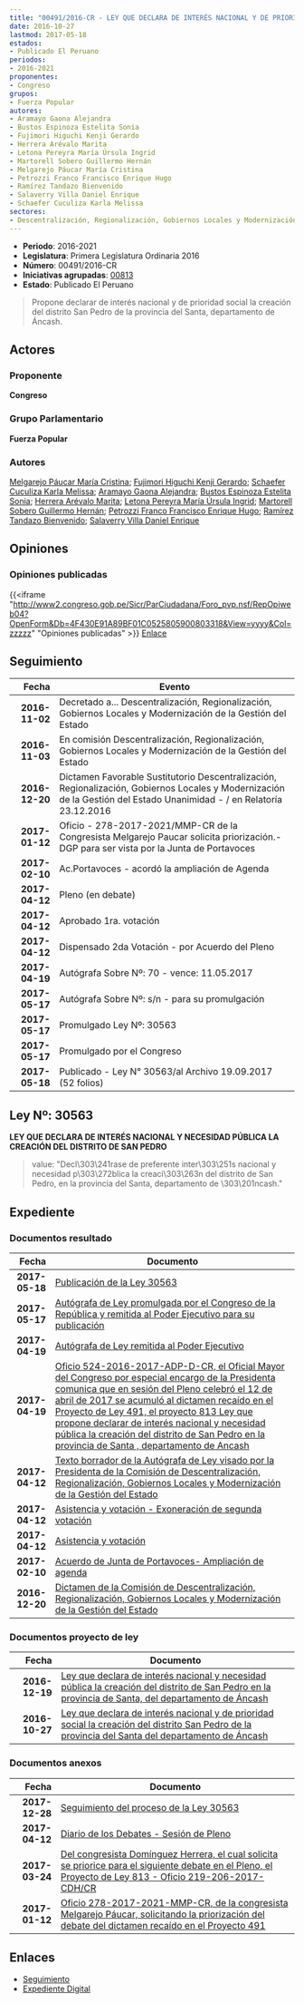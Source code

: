 ```yaml
---
title: "00491/2016-CR - LEY QUE DECLARA DE INTERÉS NACIONAL Y DE PRIORIDAD SOCIAL LA CREACIÓN DEL DISTRITO SAN PEDRO DE LA PROVINCIA DEL SANTA DEL DEPARTAMENTO DE ÁNCASH"
date: 2016-10-27
lastmod: 2017-05-18
estados:
- Publicado El Peruano
periodos:
- 2016-2021
proponentes:
- Congreso
grupos:
- Fuerza Popular
autores:
- Aramayo Gaona Alejandra
- Bustos Espinoza Estelita Sonia
- Fujimori Higuchi Kenji Gerardo
- Herrera Arévalo Marita
- Letona Pereyra María Úrsula Ingrid
- Martorell Sobero Guillermo Hernán
- Melgarejo Páucar María Cristina
- Petrozzi Franco Francisco Enrique Hugo
- Ramírez Tandazo Bienvenido
- Salaverry Villa Daniel Enrique
- Schaefer Cuculiza Karla Melissa
sectores:
- Descentralización, Regionalización, Gobiernos Locales y Modernización de la Gestión del Estado
---
```

- **Periodo**: 2016-2021
- **Legislatura**: Primera Legislatura Ordinaria 2016
- **Número**: 00491/2016-CR
- **Iniciativas agrupadas**: [00813](../../00800/00813)
- **Estado**: Publicado El Peruano

> Propone declarar de interés nacional y de prioridad social la creación del distrito San Pedro de la provincia del Santa, departamento de Áncash.


## Actores

### Proponente

**Congreso**

### Grupo Parlamentario

**Fuerza Popular**

### Autores

[Melgarejo Páucar María Cristina](mailto:mailto:mmelgarejo@congreso.gob.pe); [Fujimori Higuchi Kenji Gerardo](mailto:mailto:kfujimorih@congreso.gob.pe); [Schaefer Cuculiza Karla Melissa](mailto:mailto:kschaefer@congreso.gob.pe); [Aramayo Gaona Alejandra](mailto:mailto:maramayo@congreso.gob.pe); [Bustos Espinoza Estelita Sonia](mailto:mailto:ebustos@congreso.gob.pe); [Herrera Arévalo Marita](mailto:mailto:mherrera@congreso.gob.pe); [Letona Pereyra María Úrsula Ingrid](mailto:mailto:mletona@congreso.gob.pe); [Martorell Sobero Guillermo Hernán](mailto:mailto:gmartorell@congreso.gob.pe); [Petrozzi Franco Francisco Enrique Hugo](mailto:mailto:fpetrozzi@congreso.gob.pe); [Ramírez Tandazo Bienvenido](mailto:mailto:bramirez@congreso.gob.pe); [Salaverry Villa Daniel Enrique](mailto:mailto:dsalaverry@congreso.gob.pe)

## Opiniones

### Opiniones publicadas

{{<iframe "http://www2.congreso.gob.pe/Sicr/ParCiudadana/Foro_pvp.nsf/RepOpiweb04?OpenForm&Db=4F430E91A89BF01C0525805900803318&View=yyyy&Col=zzzzz" "Opiniones publicadas" >}}
[Enlace](http://www2.congreso.gob.pe/Sicr/ParCiudadana/Foro_pvp.nsf/RepOpiweb04?OpenForm&Db=4F430E91A89BF01C0525805900803318&View=yyyy&Col=zzzzz)


## Seguimiento

| Fecha | Evento |
|------:|--------|
| **2016-11-02** | Decretado a... Descentralización, Regionalización, Gobiernos Locales y Modernización de la Gestión del Estado |
| **2016-11-03** | En comisión Descentralización, Regionalización, Gobiernos Locales y Modernización de la Gestión del Estado |
| **2016-12-20** | Dictamen Favorable Sustitutorio Descentralización, Regionalización, Gobiernos Locales y Modernización de la Gestión del Estado Unanimidad - / en Relatoría 23.12.2016 |
| **2017-01-12** | Oficio - 278-2017-2021/MMP-CR de la Congresista Melgarejo Paucar solicita priorización.- DGP para ser vista por la Junta de Portavoces |
| **2017-02-10** | Ac.Portavoces - acordó la ampliación de Agenda |
| **2017-04-12** | Pleno (en debate) |
| **2017-04-12** | Aprobado 1ra. votación |
| **2017-04-12** | Dispensado 2da Votación - por Acuerdo del Pleno |
| **2017-04-19** | Autógrafa Sobre Nº: 70 - vence: 11.05.2017 |
| **2017-05-17** | Autógrafa Sobre Nº: s/n - para su promulgación |
| **2017-05-17** | Promulgado Ley Nº: 30563 |
| **2017-05-17** | Promulgado por el Congreso |
| **2017-05-18** | Publicado - Ley N° 30563/al Archivo 19.09.2017 (52 folios) |

## Ley Nº: 30563

**LEY QUE DECLARA DE INTERÉS NACIONAL Y NECESIDAD PÚBLICA LA CREACIÓN DEL DISTRITO DE SAN PEDRO**

> value: "Decl\303\241rase de preferente inter\303\251s nacional y necesidad p\303\272blica la creaci\303\263n del distrito de San Pedro, en la provincia del Santa, departamento de \303\201ncash."


## Expediente

### Documentos resultado

| Fecha | Documento |
|------:|-----------|
| **2017-05-18** | [Publicación de la Ley 30563](http://www.leyes.congreso.gob.pe/Documentos/2016_2021/ADLP/Normas_Legales/30563.LEY.pdf) |
| **2017-05-17** | [Autógrafa de Ley promulgada por el Congreso de la República y remitida al Poder Ejecutivo para su publicación](http://www.leyes.congreso.gob.pe/Documentos/2016_2021/Autografas/Ley_y_de_Resolucion_Legislativa/AU0049120170517.pdf) |
| **2017-04-19** | [Autógrafa de Ley remitida al Poder Ejecutivo](http://www.leyes.congreso.gob.pe/Documentos/2016_2021/Autografas/Ley_y_de_Resolucion_Legislativa/AU0049120170419.pdf) |
| **2017-04-19** | [Oficio 524-2016-2017-ADP-D-CR, el Oficial Mayor del Congreso por especial encargo de la Presidenta comunica que en sesión del Pleno celebró el 12 de abril de 2017 se acumuló al dictamen recaído en el Proyecto de Ley 491, el proyecto 813 Ley que propone declarar de interés nacional y necesidad pública la creación del distrito de San Pedro en la provincia de Santa , departamento de Ancash](http://www.leyes.congreso.gob.pe/Documentos/2016_2021/Oficios/Oficialia_Mayor/OFICIO-524-2016-2017-ADP-D-CR.pdf) |
| **2017-04-12** | [Texto borrador de la Autógrafa de Ley visado por la Presidenta de la Comisión de Descentralización, Regionalización, Gobiernos Locales y Modernización de la Gestión del Estado](http://www.leyes.congreso.gob.pe/Documentos/2016_2021/Texto_Borrador_de_Autografa/BAU0049120170412.PDF) |
| **2017-04-12** | [Asistencia y votación - Exoneración de segunda votación](http://www.leyes.congreso.gob.pe/Documentos/2016_2021/Asistencia_y_Votacion/Proyectos_de_Ley/Exoneracion_de_Segunda_Votacion/AVESV0049120170412.PDF) |
| **2017-04-12** | [Asistencia y votación](http://www.leyes.congreso.gob.pe/Documentos/2016_2021/Asistencia_y_Votacion/Proyectos_de_Ley/AV0049120170412.PDF) |
| **2017-02-10** | [Acuerdo de Junta de Portavoces- Ampliación de agenda](http://www.leyes.congreso.gob.pe/Documentos/2016_2021/Acuerdos/Junta_Portavoces/AJP0049120170210.pdf) |
| **2016-12-20** | [Dictamen de la Comisión de Descentralización, Regionalización, Gobiernos Locales y Modernización de la Gestión del Estado](http://www.leyes.congreso.gob.pe/Documentos/2016_2021/Dictamenes/Proyectos_de_Ley/00491DC08MAY20161220..pdf) |

### Documentos proyecto de ley

| Fecha | Documento |
|------:|-----------|
| **2016-12-19** | [Ley que declara de interés nacional y necesidad pública la creación del distrito de San Pedro en la provincia de Santa, del departamento de Áncash](http://www.leyes.congreso.gob.pe/Documentos/2016_2021/Proyectos_de_Ley_y_de_Resoluciones_Legislativas/PL0081320161219.pdf) |
| **2016-10-27** | [Ley que declara de interés nacional y de prioridad social la creación del distrito San Pedro de la provincia del Santa del departamento de Áncash](http://www.leyes.congreso.gob.pe/Documentos/2016_2021/Proyectos_de_Ley_y_de_Resoluciones_Legislativas/PL0049120161027..pdf) |

### Documentos anexos

| Fecha | Documento |
|------:|-----------|
| **2017-12-28** | [Seguimiento del proceso de la Ley 30563](http://www.leyes.congreso.gob.pe/Documentos/2016_2021/Seguimiento_de_Proyectos_de_Ley/00491PL_20171228.pdf) |
| **2017-04-12** | [Diario de los Debates - Sesión de Pleno](http://www.leyes.congreso.gob.pe/Documentos/2016_2021/ADLP/Diario_Debates/30563_DD.pdf) |
| **2017-03-24** | [Del congresista Domínguez Herrera, el cual solicita se priorice para el siguiente debate en el Pleno, el Proyecto de Ley 813 - Oficio 219-206-2017-CDH/CR](http://www.leyes.congreso.gob.pe/Documentos/2016_2021/Oficios/Congresistas/OFICIO-219-2016-2017-CDH-CR.pdf) |
| **2017-01-12** | [Oficio 278-2017-2021-MMP-CR, de la congresista Melgarejo Páucar, solicitando la priorización del debate del dictamen recaído en el Proyecto 491](http://www.leyes.congreso.gob.pe/Documentos/2016_2021/Oficios/Congresistas/OFICIO-278-2017-2021-MMP-CR..pdf) |

## Enlaces

- [Seguimiento](http://www2.congreso.gob.pe/Sicr/TraDocEstProc/CLProLey2016.nsf/f7fff46988ca05b1052578e100829cc7/695301ee3434e98705258059007fb047?OpenDocument)
- [Expediente Digital](http://www2.congreso.gob.pe/Sicr/TraDocEstProc/Expvirt_2011.nsf/visbusqptramdoc1621/00491?opendocument)

